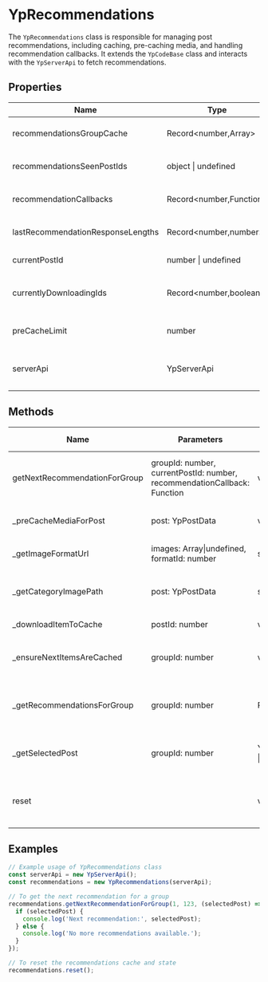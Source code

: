 # YpRecommendations

The `YpRecommendations` class is responsible for managing post recommendations, including caching, pre-caching media, and handling recommendation callbacks. It extends the `YpCodeBase` class and interacts with the `YpServerApi` to fetch recommendations.

## Properties

| Name                              | Type                                      | Description                                           |
|-----------------------------------|-------------------------------------------|-------------------------------------------------------|
| recommendationsGroupCache         | Record<number,Array<YpPostData>>          | Cache of recommendations grouped by ID.               |
| recommendationsSeenPostIds        | object \| undefined                       | Object to track seen post IDs for recommendations.    |
| recommendationCallbacks           | Record<number,Function>                   | Callbacks for recommendation updates.                 |
| lastRecommendationResponseLengths | Record<number,number>                     | Record of the last recommendation response lengths.   |
| currentPostId                     | number \| undefined                       | The ID of the current post.                           |
| currentlyDownloadingIds           | Record<number,boolean>                    | Record of post IDs that are currently being downloaded. |
| preCacheLimit                     | number                                    | Limit for how many items to pre-cache.                |
| serverApi                         | YpServerApi                               | Instance of `YpServerApi` for server interactions.    |

## Methods

| Name                          | Parameters                                  | Return Type | Description                                                                 |
|-------------------------------|---------------------------------------------|-------------|-----------------------------------------------------------------------------|
| getNextRecommendationForGroup | groupId: number, currentPostId: number, recommendationCallback: Function | void        | Fetches the next recommendation for a group and invokes the callback.       |
| _preCacheMediaForPost         | post: YpPostData                            | void        | Pre-caches media for a given post.                                          |
| _getImageFormatUrl            | images: Array<YpImageData>\|undefined, formatId: number | string      | Returns the URL for a specific image format.                                |
| _getCategoryImagePath         | post: YpPostData                            | string      | Returns the image path for a post's category icon.                          |
| _downloadItemToCache          | postId: number                              | void        | Downloads a post to the cache.                                              |
| _ensureNextItemsAreCached     | groupId: number                             | void        | Ensures that the next items in the recommendation list are cached.          |
| _getRecommendationsForGroup   | groupId: number                             | Promise<void> | Fetches recommendations for a group and updates the cache.                  |
| _getSelectedPost              | groupId: number                             | YpPostData \| null | Selects the next post from the recommendations cache.                      |
| reset                         |                                             | void        | Resets the recommendation caches and related properties.                    |

## Examples

```typescript
// Example usage of YpRecommendations class
const serverApi = new YpServerApi();
const recommendations = new YpRecommendations(serverApi);

// To get the next recommendation for a group
recommendations.getNextRecommendationForGroup(1, 123, (selectedPost) => {
  if (selectedPost) {
    console.log('Next recommendation:', selectedPost);
  } else {
    console.log('No more recommendations available.');
  }
});

// To reset the recommendations cache and state
recommendations.reset();
```